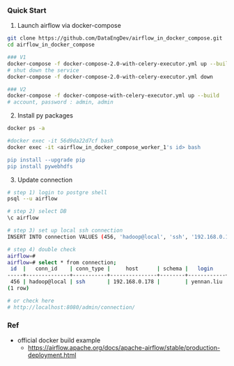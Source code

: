 ### Quick Start

1. Launch airflow via docker-compose
```bash
git clone https://github.com/DataEngDev/airflow_in_docker_compose.git
cd airflow_in_docker_compose

### V1
docker-compose -f docker-compose-2.0-with-celery-executor.yml up --buil
# shut down the service
docker-compose -f docker-compose-2.0-with-celery-executor.yml down

### V2
docker-compose -f docker-compose-with-celery-executor.yml up --build
# account, password : admin, admin
```

2. Install py packages
```bash
docker ps -a 

#docker exec -it 56d9da22d7cf bash
docker exec -it <airflow_in_docker_compose_worker_1's id> bash

pip install --upgrade pip
pip install pywebhdfs
```

3. Update connection
```bash
# step 1) login to postgre shell
psql --u airflow 

# step 2) select DB
\c airflow

# step 3) set up local ssh connection
INSERT INTO connection VALUES (456, 'hadoop@local', 'ssh', '192.168.0.178','','yennan.liu','<password>',22,'');

# step 4) double check
airflow=# 
airflow=# select * from connection;
 id  |   conn_id    | conn_type |     host      | schema |   login    |  password  | port | extra | is_encrypted | is_extra_encrypted 
-----+--------------+-----------+---------------+--------+------------+------------+------+-------+--------------+--------------------
 456 | hadoop@local | ssh       | 192.168.0.178 |        | yennan.liu | *** |   22 |       |              | 
(1 row)

# or check here 
# http://localhost:8080/admin/connection/
``` 


### Ref
- official docker build example
	- https://airflow.apache.org/docs/apache-airflow/stable/production-deployment.html